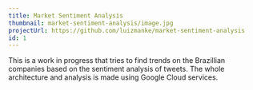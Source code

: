 ```yaml
---
title: Market Sentiment Analysis
thumbnail: market-sentiment-analysis/image.jpg
projectUrl: https://github.com/luizmanke/market-sentiment-analysis
id: 1
---
```


This is a work in progress that tries to find trends on the Brazillian companies based on the sentiment analysis of tweets.
The whole architecture and analysis is made using Google Cloud services.

